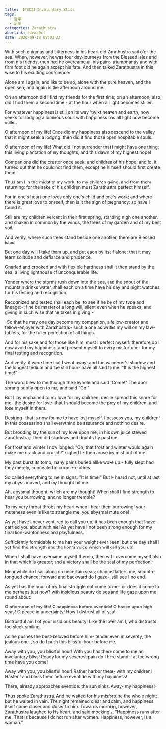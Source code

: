 ```yaml
---
title: 【P3C3】Involuntary Bliss
tags:
  - 哲学
  - 尼采
categories: Zarathustra
abbrlink: e4eaa0cf
date: 2020-09-18 09:03:23
---
```

With such enigmas and bitterness in his heart did Zarathustra sail o'er the sea. When, however, he was four day-journeys from the Blessed isles and from his friends, then had he overcame all his pain:- triumphantly and with firm foot did he again accept his fate. And then talked Zarathustra in this wise to his exulting conscience:

Alone am I again, and like to be so, alone with the pure heaven, and the open sea; and again is the afternoon around me.
<!-- more -->
On an afternoon did I find my friends for the first time; on an afternoon, also, did I find them a second time:- at the hour when all light becomes stiller.

For whatever happiness is still on its way 'twixt heaven and earth, now seeks for lodging a luminous soul: with happiness has all light now become stiller.

O afternoon of my life! Once did my happiness also descend to the valley that it might seek a lodging: then did it find those open hospitable souls.

O afternoon of my life! What did I not surrender that I might have one thing: this living plantation of my thoughts, and this dawn of my highest hope!

Companions did the creator once seek, and children of his hope: and lo, it turned out that he could not find them, except he himself should first create them.

Thus am I in the midst of my work, to my children going, and from them returning: for the sake of his children must Zarathustra perfect himself.

For in one's heart one loves only one's child and one's work; and where there is great love to oneself, then is it the sign of pregnancy: so have I found it.

Still are my children verdant in their first spring, standing nigh one another, and shaken in common by the winds, the trees of my garden and of my best soil.

And verily, where such trees stand beside one another, there are Blessed isles!

But one day will I take them up, and put each by itself alone: that it may learn solitude and defiance and prudence.

Gnarled and crooked and with flexible hardness shall it then stand by the sea, a living lighthouse of unconquerable life.

Yonder where the storms rush down into the sea, and the snout of the mountain drinks water, shall each on a time have his day and night watches, for his testing and recognition.

Recognized and tested shall each be, to see if he be of my type and lineage:- if he be master of a long will, silent even when he speaks, and giving in such wise that he takes in giving:-

-So that he may one day become my companion, a fellow-creator and fellow-enjoyer with Zarathustra:- such a one as writes my will on my law-tablets, for the fuller perfection of all things.

And for his sake and for those like him, must I perfect myself: therefore do I now avoid my happiness, and present myself to every misfortune- for my final testing and recognition.

And verily, it were time that I went away; and the wanderer's shadow and the longest tedium and the still hour- have all said to me: "It is the highest time!"

The word blew to me through the keyhole and said "Come!" The door sprang subtly open to me, and said "Go!"

But I lay enchained to my love for my children: desire spread this snare for me- the desire for love- that I should become the prey of my children, and lose myself in them.

Desiring- that is now for me to have lost myself. I possess you, my children! In this possessing shall everything be assurance and nothing desire.

But brooding lay the sun of my love upon me, in his own juice stewed Zarathustra,- then did shadows and doubts fly past me.

For frost and winter I now longed: "Oh, that frost and winter would again make me crack and crunch!" sighed I:- then arose icy mist out of me.

My past burst its tomb, many pains buried alike woke up:- fully slept had they merely, concealed in corpse-clothes.

So called everything to me in signs: "It is time!" But I- heard not, until at last my abyss moved, and my thought bit me.

Ah, abysmal thought, which are my thought! When shall I find strength to hear you burrowing, and no longer tremble?

To my very throat throbs my heart when I hear them burrowing! your muteness even is like to strangle me, you abysmal mute one!

As yet have I never ventured to call you up; it has been enough that Ihave carried you about with me! As yet have I not been strong enough for my final lion-wantonness and playfulness.

Sufficiently formidable to me has your weight ever been: but one day shall I yet find the strength and the lion's voice which will call you up!

When I shall have overcame myself therein, then will I overcome myself also in that which is greater; and a victory shall be the seal of my perfection!-

Meanwhile do I sail along on uncertain seas; chance flatters me, smooth-tongued chance; forward and backward do I gaze-, still see I no end.

As yet has the hour of my final struggle not come to me- or does it come to me perhaps just now? with insidious beauty do sea and life gaze upon me round about:

O afternoon of my life! O happiness before eventide! O haven upon high seas! O peace in uncertainty! How I distrust all of you!

Distrustful am I of your insidious beauty! Like the lover am I, who distrusts too sleek smiling.

As he pushes the best-beloved before him- tender even in severity, the jealous one-, so do I push this blissful hour before me.

Away with you, you blissful hour! With you has there come to me an involuntary bliss! Ready for my severest pain do I here stand:- at the wrong time have you come!

Away with you, you blissful hour! Rather harbor there- with my children! Hasten! and bless them before eventide with my happiness!

There, already approaches eventide: the sun sinks. Away- my happiness!-

Thus spoke Zarathustra. And he waited for his misfortune the whole night; but he waited in vain. The night remained clear and calm, and happiness itself came closer and closer to him. Towards morning, however, Zarathustra laughed to his heart, and said mockingly: "Happiness runs after me. That is because I do not run after women. Happiness, however, is a woman."
